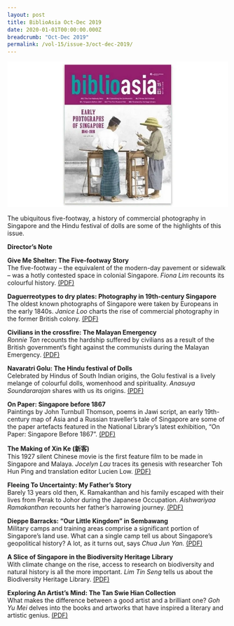 ```yaml
---
layout: post
title: BiblioAsia Oct-Dec 2019
date: 2020-01-01T00:00:00.000Z
breadcrumb: "Oct-Dec 2019"
permalink: /vol-15/issue-3/oct-dec-2019/
---
```


<img src="/images/Vol-15-issue-3/vol15_iss3.jpg">

The ubiquitous five-footway, a history of commercial photography in Singapore and the Hindu festival of dolls are some of the highlights of this issue.

**Director’s Note**

**Give Me Shelter: The Five-footway Story** <br>
The five-footway – the equivalent of the modern-day pavement or sidewalk – was a hotly contested space in colonial Singapore. *Fiona Lim* recounts its colourful history. [(PDF)](/past-issues/pdf/vol-15/v15-issue3_Footway.pdf)

**Daguerreotypes to dry plates: Photography in 19th-century Singapore** <br>
The oldest known photographs of Singapore were taken by Europeans in the early 1840s. *Janice Loo* charts the rise of commercial photography in the former British colony. [(PDF)](/past-issues/pdf/vol-15/v15-issue3_Daguerreotypes.pdf)

**Civilians in the crossfire: The Malayan Emergency** <br>
*Ronnie Tan* recounts the hardship suffered by civilians as a result of the British government’s fight against the communists during the Malayan Emergency. [(PDF)](/past-issues/pdf/vol-15/v15-issue3_Civilians.pdf)

**Navaratri Golu: The Hindu festival of Dolls** <br>
Celebrated by Hindus of South Indian origins, the Golu festival is a lively melange of colourful dolls, womenhood and spirituality. *Anasuya Soundararajan* shares with us its origins. [(PDF)](/past-issues/pdf/vol-15/v15-issue3_Dolls.pdf)

**On Paper: Singapore before 1867** <br>
Paintings by John Turnbull Thomson, poems in Jawi script, an early 19th-century map of Asia and a Russian traveller’s tale of Singapore are some of the paper artefacts featured in the National Library’s latest exhibition, “On Paper: Singapore Before 1867”. [(PDF)](/past-issues/pdf/vol-15/v15-issue3_Paper.pdf)

**The Making of Xin Ke (新客)** <br>
This 1927 silent Chinese movie is the first feature film to be made in Singapore and Malaya. *Jocelyn Lau* traces its genesis with researcher Toh Hun Ping and translation editor Lucien Low. [(PDF)](/past-issues/pdf/vol-15/v15-issue3_Xin_Ke.pdf)

**Fleeing To Uncertainty: My Father’s Story** <br>
Barely 13 years old then, K. Ramakanthan and his family escaped with their lives from Perak to Johor during the Japanese Occupation. *Aishwariyaa Ramakanthan* recounts her father’s harrowing journey. [(PDF)](/past-issues/pdf/vol-15/v15-issue3_Fleeing.pdf)

**Dieppe Barracks: “Our Little Kingdom” in Sembawang** <br>
Military camps and training areas comprise a significant portion of Singapore’s land use. What can a single camp tell us about Singapore’s geopolitical history? A lot, as it turns out, says *Chua Jun Yan.* [(PDF)](/past-issues/pdf/vol-15/v15-issue3_Dieppe.pdf)

**A Slice of Singapore in the Biodiversity Heritage Library** <br>
With climate change on the rise, access to research on biodiversity and natural history is all the more important. *Lim Tin Seng* tells us about the Biodiversity Heritage Library. [(PDF)](/past-issues/pdf/vol-15/v15-issue3_Biodiversity.pdf)
 
**Exploring An Artist’s Mind: The Tan Swie Hian Collection** <br>
What makes the difference between a good artist and a brilliant one? *Goh Yu Mei* delves into the books and artworks that have inspired a literary and artistic genius. [(PDF)](/past-issues/pdf/vol-15/v15-issue3_TanSwieHian.pdf)
 

